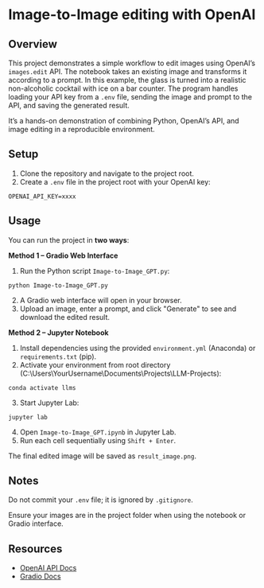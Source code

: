 # Image-to-Image editing with OpenAI

## Overview

This project demonstrates a simple workflow to edit images using OpenAI’s `images.edit` API. The notebook takes an existing image and transforms it according to a prompt. In this example, the glass is turned into a realistic non-alcoholic cocktail with ice on a bar counter. The program handles loading your API key from a `.env` file, sending the image and prompt to the API, and saving the generated result.

It’s a hands-on demonstration of combining Python, OpenAI’s API, and image editing in a reproducible environment. 

## Setup

1.  Clone the repository and navigate to the project root. 
2.  Create a `.env` file in the project root with your OpenAI key:
```
OPENAI_API_KEY=xxxx
```

## Usage

You can run the project in **two ways**:

**Method 1 – Gradio Web Interface**  

1. Run the Python script `Image-to-Image_GPT.py`: 
```
python Image-to-Image_GPT.py
```
2. A Gradio web interface will open in your browser.  
3. Upload an image, enter a prompt, and click "Generate" to see and download the edited result.

**Method 2 – Jupyter Notebook**  

1. Install dependencies using the provided `environment.yml` (Anaconda) or `requirements.txt` (pip).  
2. Activate your environment from root directory (C:\Users\YourUsername\Documents\Projects\LLM-Projects):
```
conda activate llms
```
3. Start Jupyter Lab:
```
jupyter lab
```
4. Open `Image-to-Image_GPT.ipynb` in Jupyter Lab.  
5. Run each cell sequentially using `Shift + Enter`.  

The final edited image will be saved as `result_image.png`.

## Notes

Do not commit your `.env` file; it is ignored by `.gitignore`.  

Ensure your images are in the project folder when using the notebook or Gradio interface.

## Resources

- [OpenAI API Docs](https://platform.openai.com/docs/)  
- [Gradio Docs](https://gradio.app/docs/)  

